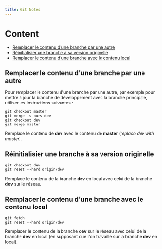 ```yaml
---
title: Git Notes
---
```


# Content

<!-- toc -->

- [Remplacer le contenu d'une branche par une autre](#Remplacer-le-contenu-dune-branche-par-une-autre)
- [Réinitialisier une branche à sa version originelle](#Réinitialisier-une-branche-à-sa-version-originelle)
- [Remplacer le contenu d'une branche avec le contenu local](#Remplacer-le-contenu-dune-branche-avec-le-contenu-local)

<!-- tocstop -->

## Remplacer le contenu d'une branche par une autre

Pour remplacer le contenu d'une branche par une autre, par exemple pour mettre à jour la branche de développement avec la branche principale, utiliser les instructions suivantes :

```
git checkout master
git merge -s ours dev
git checkout dev
git merge master
```
Remplace le contenu de **dev** avec le contenu de **master** (*replace dev with master*).

## Réinitialisier une branche à sa version originelle

```
git checkout dev
git reset --hard origin/dev
```
Remplace le contenu de la branche **dev** en local avec celui de la branche **dev** sur le réseau.

## Remplacer le contenu d'une branche avec le contenu local
```
git fetch
git reset --hard origin/dev
```
Remplacer le contenu de la branche **dev** sur le réseau avec celui de la branche **dev** en local (en supposant que l'on travaille sur la branche **dev** en local).

